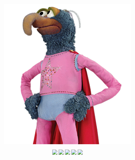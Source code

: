 
<!--
**andrija-s/andrija-s** is a ✨ _special_ ✨ repository because its `README.md` (this file) appears on your GitHub profile.

Here are some ideas to get you started:

- 🔭 I’m currently working on ...
- 🌱 I’m currently learning ...
- 👯 I’m looking to collaborate on ...
- 🤔 I’m looking for help with ...
- 💬 Ask me about ...
- 📫 How to reach me: ...
- 😄 Pronouns: ...
- ⚡ Fun fact: ...
<p align="center">
    <a href="https://www.linkedin.com/in/andrija-sunjic/" alt="LinkedIn">
        <img src="https://img.shields.io/badge/-LinkedIn-blue?style=flat-square&logo=linkedin" /></a>
</p>
-->
<p align="center">
    <a href="https://www.linkedin.com/in/andrija-sunjic/" alt="LinkedIn">
        <img src="https://github.com/andrija-s/110-Lab1/blob/main/raw-powerlifting.png" /></a>
</p>
<br\>
<div display="flex" align="center">
  <img src="https://img.shields.io/badge/java%20-%23F24E1E.svg?&style=for-the-badge&logo=java&logoColor=white"/>
  <img src="https://img.shields.io/badge/python%20-%2314354C.svg?&style=for-the-badge&logo=python&logoColor=white">
  <img src="https://img.shields.io/badge/%20-%23121011.svg?style=for-the-badge&logo=C&logoColor=white"/>
  <img src="https://img.shields.io/badge/C%20-%2300599C.svg?&style=for-the-badge&logo=C++&logoColor=white">
  <img src="https://img.shields.io/badge/javascript-%23F7DF1E.svg?&style=for-the-badge&logo=javascript&logoColor=black">
</div>

